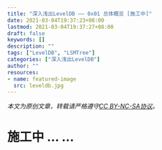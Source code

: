 ```yaml
---
title: "深入浅出LevelDB —— 0x01 总体概览 [施工中]"
date: 2021-03-04T19:37:23+08:00
lastmod: 2021-03-04T19:37:27+08:00
draft: false
keywords: []
description: ""
tags: ["LevelDB", "LSMTree"]
categories: ["深入浅出LevelDB"]
author: ""
resources:
- name: featured-image
  src: leveldb.jpg
---
```


*本文为原创文章，转载请严格遵守[CC BY-NC-SA协议](https://creativecommons.org/licenses/by-nc-sa/4.0/)。*


<!--more-->

# 施工中 ... ...